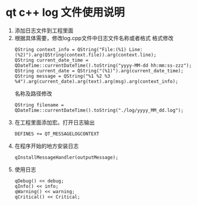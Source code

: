 # qt c++ log 文件使用说明
1. 添加日志文件到工程里面
2. 根据具体需要，修改log.cpp文件中日志文件名称或者格式
	格式修改
	```
	QString context_info = QString("File:(%1) Line:(%2)").arg(QString(context.file)).arg(context.line);
	QString current_date_time = QDateTime::currentDateTime().toString("yyyy-MM-dd hh:mm:ss-zzz");
	QString current_date = QString("(%1)").arg(current_date_time);
	QString message = QString("%1 %2 %3 %4").arg(current_date).arg(text).arg(msg).arg(context_info);
	```
	名称及路径修改
	```
	QString filename = QDateTime::currentDateTime().toString("./log/yyyy_MM_dd.log");
	```
3. 在工程里面添加宏。打开日志输出
	```
	DEFINES += QT_MESSAGELOGCONTEXT
	```
4.  在程序开始的地方安装日志
	```
	qInstallMessageHandler(outputMessage);
	```
5. 使用日志
	```
	qDebug() << debug;
	qInfo() << info;
	qWarning() << warning;
	qCritical() << Critical;
	```


<!--stackedit_data:
eyJoaXN0b3J5IjpbNTg5MTEwMzI1LC05NjA5NDkwNTddfQ==
-->